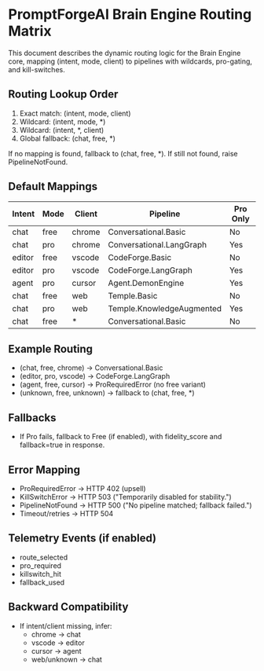 
# PromptForgeAI Brain Engine Routing Matrix

This document describes the dynamic routing logic for the Brain Engine core, mapping (intent, mode, client) to pipelines with wildcards, pro-gating, and kill-switches.

## Routing Lookup Order

1. Exact match: (intent, mode, client)
2. Wildcard: (intent, mode, *)
3. Wildcard: (intent, *, client)
4. Global fallback: (chat, free, *)

If no mapping is found, fallback to (chat, free, *). If still not found, raise PipelineNotFound.

## Default Mappings

| Intent  | Mode | Client  | Pipeline                      | Pro Only |
|---------|------|---------|-------------------------------|----------|
| chat    | free | chrome  | Conversational.Basic          | No       |
| chat    | pro  | chrome  | Conversational.LangGraph      | Yes      |
| editor  | free | vscode  | CodeForge.Basic               | No       |
| editor  | pro  | vscode  | CodeForge.LangGraph           | Yes      |
| agent   | pro  | cursor  | Agent.DemonEngine             | Yes      |
| chat    | free | web     | Temple.Basic                  | No       |
| chat    | pro  | web     | Temple.KnowledgeAugmented     | Yes      |
| chat    | free | *       | Conversational.Basic          | No       |

## Example Routing

- (chat, free, chrome) → Conversational.Basic
- (editor, pro, vscode) → CodeForge.LangGraph
- (agent, free, cursor) → ProRequiredError (no free variant)
- (unknown, free, unknown) → fallback to (chat, free, *)

## Fallbacks

- If Pro fails, fallback to Free (if enabled), with fidelity_score and fallback=true in response.

## Error Mapping

- ProRequiredError → HTTP 402 (upsell)
- KillSwitchError → HTTP 503 ("Temporarily disabled for stability.")
- PipelineNotFound → HTTP 500 ("No pipeline matched; fallback failed.")
- Timeout/retries → HTTP 504

## Telemetry Events (if enabled)

- route_selected
- pro_required
- killswitch_hit
- fallback_used

## Backward Compatibility

- If intent/client missing, infer:
  - chrome → chat
  - vscode → editor
  - cursor → agent
  - web/unknown → chat
